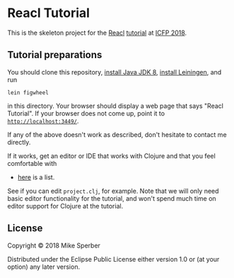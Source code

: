# Reacl Tutorial

This is the skeleton project for the
[Reacl](https://github.com/active-group/reacl)
[tutorial](https://icfp18.sigplan.org/event/icfp-2018-tutorials-purely-functional-uis-with-reacl)
at [ICFP 2018](https://icfp18.sigplan.org/home).

## Tutorial preparations

You should clone this repository, [install Java JDK
8](http://www.oracle.com/technetwork/java/javase/downloads/jdk8-downloads-2133151.html),
[install Leiningen](http://leiningen.org/#install), and run

```
lein figwheel
```

in this directory.  Your browser should display a web page that says
"Reacl Tutorial".  If your browser does not come up, point it to
[`http://localhost:3449/`](http://localhost:3449/).

If any of the above doesn't work as described, don't hesitate to contact me
directly.

If it works, get an editor or IDE that works with Clojure and that you
feel comfortable with
- [here](http://dev.clojure.org/display/doc/IDEs+and+Editors) is a
list.

See if you can edit `project.clj`, for example.  Note that we will
only need basic editor functionality for the tutorial, and won't spend
much time on editor support for Clojure at the tutorial.

## License

Copyright © 2018 Mike Sperber

Distributed under the Eclipse Public License either version 1.0 or (at your option) any later version.
